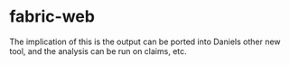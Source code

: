 # fabric-web



The implication of this is the output can be ported into Daniels other new tool, and the analysis can be run on claims, etc.

